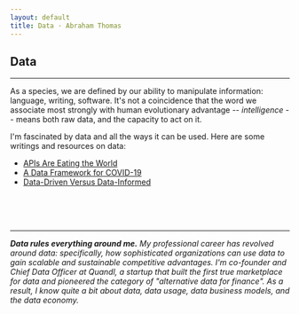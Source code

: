 ```yaml
---
layout: default
title: Data · Abraham Thomas
---
```


## Data

----

As a species, we are defined by our ability to manipulate information: language, writing, software.  It's not a coincidence that the word we associate most strongly with human evolutionary advantage -- *intelligence* -- means both raw data, and the capacity to act on it.  

I'm fascinated by data and all the ways it can be used.  Here are some writings and resources on data:

* [APIs Are Eating the World](APIs-are-eating-the-world)  
* [A Data Framework for COVID-19](a-data-framework-for-covid-19)  
* [Data-Driven Versus Data-Informed](data-driven-data-informed)  


<br/>
<br/>
<br/>

----

<i><b>Data rules everything around me.</b> My professional career has revolved around data: specifically, how sophisticated organizations can use data to gain scalable and sustainable competitive advantages. I'm co-founder and Chief Data Officer at Quandl, a startup that built the first true marketplace for data and pioneered the category of "alternative data for finance".  As a result, I know quite a bit about data, data usage, data business models, and the data economy.</i>